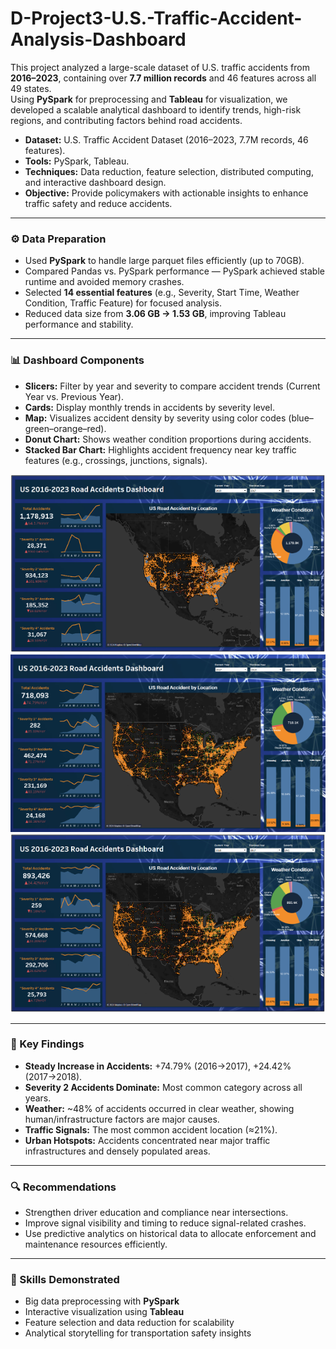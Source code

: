 # D-Project3-U.S.-Traffic-Accident-Analysis-Dashboard


This project analyzed a large-scale dataset of U.S. traffic accidents from **2016–2023**, containing over **7.7 million records** and 46 features across all 49 states.  
Using **PySpark** for preprocessing and **Tableau** for visualization, we developed a scalable analytical dashboard to identify trends, high-risk regions, and contributing factors behind road accidents.

* **Dataset:** U.S. Traffic Accident Dataset (2016–2023, 7.7M records, 46 features).  
* **Tools:** PySpark, Tableau.  
* **Techniques:** Data reduction, feature selection, distributed computing, and interactive dashboard design.  
* **Objective:** Provide policymakers with actionable insights to enhance traffic safety and reduce accidents.  

---

### ⚙️ Data Preparation
- Used **PySpark** to handle large parquet files efficiently (up to 70GB).  
- Compared Pandas vs. PySpark performance — PySpark achieved stable runtime and avoided memory crashes.  
- Selected **14 essential features** (e.g., Severity, Start Time, Weather Condition, Traffic Feature) for focused analysis.  
- Reduced data size from **3.06 GB → 1.53 GB**, improving Tableau performance and stability.  

---

### 📊 Dashboard Components
- **Slicers:** Filter by year and severity to compare accident trends (Current Year vs. Previous Year).  
- **Cards:** Display monthly trends in accidents by severity level.  
- **Map:** Visualizes accident density by severity using color codes (blue–green–orange–red).  
- **Donut Chart:** Shows weather condition proportions during accidents.  
- **Stacked Bar Chart:** Highlights accident frequency near key traffic features (e.g., crossings, junctions, signals).  

<img src="images/US Dashboard1.png" width="700"/>
<img src="images/US Dashboard2.png" width="700"/>
<img src="images/US Dashboard3.png" width="700"/>

---

### 🚦 Key Findings
- **Steady Increase in Accidents:** +74.79% (2016→2017), +24.42% (2017→2018).  
- **Severity 2 Accidents Dominate:** Most common category across all years.  
- **Weather:** ~48% of accidents occurred in clear weather, showing human/infrastructure factors are major causes.  
- **Traffic Signals:** The most common accident location (≈21%).  
- **Urban Hotspots:** Accidents concentrated near major traffic infrastructures and densely populated areas.  

---

### 🔍 Recommendations
- Strengthen driver education and compliance near intersections.  
- Improve signal visibility and timing to reduce signal-related crashes.  
- Use predictive analytics on historical data to allocate enforcement and maintenance resources efficiently.  

---

### 🧠 Skills Demonstrated
- Big data preprocessing with **PySpark**  
- Interactive visualization using **Tableau**  
- Feature selection and data reduction for scalability  
- Analytical storytelling for transportation safety insights  

